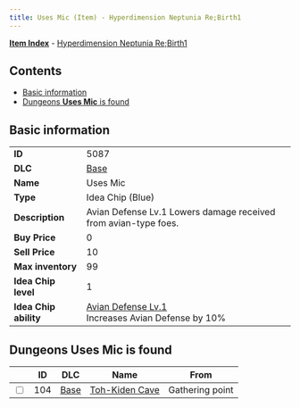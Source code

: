 ```yaml
---
title: Uses Mic (Item) - Hyperdimension Neptunia Re;Birth1
---
```


[**Item Index**](/neptunia/rb1/item/index.html) - [Hyperdimension Neptunia Re;Birth1](/neptunia/rb1)

## Contents

- [Basic information](#basic-information)
- [Dungeons **Uses Mic** is found](#dungeons-uses-mic-is-found)
## Basic information

|   |   |
| -- | -- |
| **ID** | 5087 |
| **DLC** | [Base](/neptunia/rb1/dlc/1-base.html) |
| **Name** | Uses Mic |
| **Type** | Idea Chip (Blue) |
| **Description** | Avian Defense Lv.1 Lowers damage received from avian-type foes. |
| **Buy Price** | 0 |
| **Sell Price** | 10 |
| **Max inventory** | 99 |
| **Idea Chip level** | 1 |
| **Idea Chip ability** | [Avian Defense Lv.1](/neptunia/rb1/avatar/1-9586-avian-defense-lv-1.html)<br />Increases Avian Defense by 10% |


## Dungeons **Uses Mic** is found

|    | ID | DLC | Name | From |
| -- | -- | --- | ---- | ---- |
| <input type="checkbox" id="rb1-dungeon-1-104" class="trackbox" /> | 104 | [Base](/neptunia/rb1/dlc/1-base.html) | [Toh-Kiden Cave](/neptunia/rb1/dungeon/1-104-toh-kiden-cave.html) | Gathering point |
